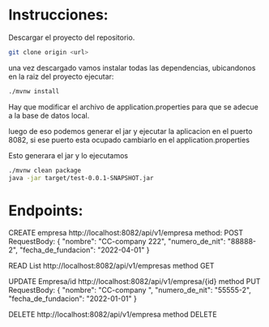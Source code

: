# Instrucciones:
Descargar el proyecto del repositorio.
```sh
git clone origin <url>
```
una vez descargado vamos instalar todas las dependencias, ubicandonos en la raiz del proyecto ejecutar:
```sh
./mvnw install
```


Hay que modificar el archivo de application.properties para que se adecue a la base de datos local.

luego de eso podemos generar el jar y ejecutar la aplicacion en el puerto 8082, si ese puerto esta ocupado cambiarlo en el application.properties

Esto generara el jar y lo ejecutamos
```sh
./mvnw clean package 
java -jar target/test-0.0.1-SNAPSHOT.jar
```




# Endpoints:
CREATE empresa http://localhost:8082/api/v1/empresa
method: POST
RequestBody: {
"nombre": "CC-company 222",
"numero_de_nit": "88888-2",
"fecha_de_fundacion": "2022-04-01"
}

READ List<Empresas> http://localhost:8082/api/v1/empresas
method GET

UPDATE Empresa/id http://localhost:8082/api/v1/empresa/{id}
method PUT
RequestBody:
{
"nombre": "CC-company ",
"numero_de_nit": "55555-2",
"fecha_de_fundacion": "2022-01-01"
}

DELETE http://localhost:8082/api/v1/empresa
method DELETE